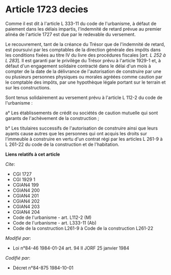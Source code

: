 # Article 1723 decies

Comme il est dit à l'article L 333-11 du code de l'urbanisme, à défaut de paiement dans les délais impartis, l'indemnité de
retard prévue au premier alinéa de l'article 1727 est due par le redevable du versement.

Le recouvrement, tant de la créance du Trésor que de l'indemnité de retard, est poursuivi par les comptables de la direction
générale des impôts dans les conditions fixées au titre IV du livre des procédures fiscales [*art. L 252 à L 283*]. Il est
garanti par le privilège du Trésor prévu à l'article 1929-1 et, à défaut d'un engagement solidaire contracté dans le délai
d'un mois à compter de la date de la délivrance de l'autorisation de construire par une ou plusieurs personnes physiques ou
morales agréées comme caution par le comptable des impôts, par une hypothèque légale portant sur le terrain et sur les
constructions.

Sont tenus solidairement au versement prévu à l'article L 112-2 du code de l'urbanisme :

a° Les établissements de crédit ou sociétés de caution mutuelle qui sont garants de l'achèvement de la construction ;

b° Les titulaires successifs de l'autorisation de construire ainsi que leurs ayants cause autres que les personnes qui ont
acquis les droits sur l'immeuble à construire en vertu d'un contrat régi par les articles L 261-9 à L 261-22 du code de la
construction et de l'habitation.

**Liens relatifs à cet article**

_Cite_:

  - CGI 1727
  - CGI 1929 1
  - CGIAN4 199
  - CGIAN4 200
  - CGIAN4 201
  - CGIAN4 202
  - CGIAN4 203
  - CGIAN4 204
  - Code de l'urbanisme - art. L112-2 (M)
  - Code de l'urbanisme - art. L333-11 (Ab)
  - Code de la construction L261-9 à Code de la construction L261-22

_Modifié par_:

  - Loi n°84-46 1984-01-24 art. 94 II JORF 25 janvier 1984

_Codifié par_:

  - Décret n°84-875 1984-10-01
